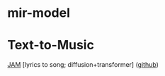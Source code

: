 # mir-model

# Text-to-Music
[JAM](https://arxiv.org/abs/2507.20880) [lyrics to song; diffusion+transformer] ([github](https://github.com/declare-lab/jamify))
